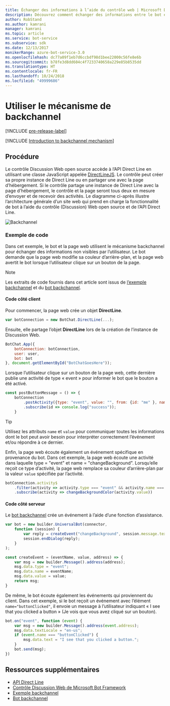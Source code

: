 ```yaml
---
title: Échanger des informations à l’aide du contrôle web | Microsoft Docs
description: Découvrez comment échanger des informations entre le bot et une page web à l’aide du Kit de développement logiciel (SDK) Bot Builder pour Node.js.
author: RobStand
ms.author: kamrani
manager: kamrani
ms.topic: article
ms.service: bot-service
ms.subservice: sdk
ms.date: 12/13/2017
monikerRange: azure-bot-service-3.0
ms.openlocfilehash: dc77a09f1eb7d6ccbdf98d1bee22000c56fe8e6b
ms.sourcegitcommit: b78fe3d8dd604c4f7233740658a229e85b8535dd
ms.translationtype: HT
ms.contentlocale: fr-FR
ms.lasthandoff: 10/24/2018
ms.locfileid: "49999686"
---
```

# <a name="use-the-backchannel-mechanism"></a>Utiliser le mécanisme de backchannel

[!INCLUDE [pre-release-label](../includes/pre-release-label-v3.md)]

[!INCLUDE [Introduction to backchannel mechanism](../includes/snippet-backchannel.md)]

## <a name="walk-through"></a>Procédure

Le contrôle Discussion Web open source accède à l’API Direct Line en utilisant une classe JavaScript appelée <a href="https://github.com/microsoft/botframework-DirectLinejs" target="_blank">DirectLineJS</a>. Le contrôle peut créer sa propre instance de Direct Line ou en partager une avec la page d’hébergement. Si le contrôle partage une instance de Direct Line avec la page d’hébergement, le contrôle et la page seront tous deux en mesure d’envoyer et de recevoir des activités. Le diagramme ci-après illustre l’architecture générale d’un site web qui prend en charge la fonctionnalité de bot à l’aide du contrôle (Discussion) Web open source et de l’API Direct Line. 

![Backchannel](../media/designing-bots/patterns/back-channel.png)

### <a name="sample-code"></a>Exemple de code 

Dans cet exemple, le bot et la page web utilisent le mécanisme backchannel pour échanger des informations non visibles par l’utilisateur. Le bot demande que la page web modifie sa couleur d’arrière-plan, et la page web avertit le bot lorsque l’utilisateur clique sur un bouton de la page. 

> [!NOTE]
> Les extraits de code fournis dans cet article sont issus de <a href="https://github.com/Microsoft/BotFramework-WebChat/blob/master/samples/backchannel/index.html" target="_blank">l’exemple backchannel</a> et du <a href="https://github.com/ryanvolum/backChannelBot" target="_blank">bot backchannel</a>. 

#### <a name="client-side-code"></a>Code côté client

Pour commencer, la page web crée un objet **DirectLine**.

```javascript
var botConnection = new BotChat.DirectLine(...);
```

Ensuite, elle partage l’objet **DirectLine** lors de la création de l’instance de Discussion Web.

```javascript
BotChat.App({
    botConnection: botConnection,
    user: user,
    bot: bot
}, document.getElementById("BotChatGoesHere"));
```

Lorsque l’utilisateur clique sur un bouton de la page web, cette dernière publie une activité de type « event » pour informer le bot que le bouton a été activé.

```javascript
const postButtonMessage = () => {
    botConnection
        .postActivity({type: "event", value: "", from: {id: "me" }, name: "buttonClicked"})
        .subscribe(id => console.log("success"));
    }
```

> [!TIP]
> Utilisez les attributs `name` et `value` pour communiquer toutes les informations dont le bot peut avoir besoin pour interpréter correctement l’événement et/ou répondre à ce dernier. 

Enfin, la page web écoute également un événement spécifique en provenance du bot.
Dans cet exemple, la page web écoute une activité dans laquelle type = "event" et name = "changeBackground". Lorsqu’elle reçoit ce type d’activité, la page web remplace sa couleur d’arrière-plan par la valeur `value` spécifiée par l’activité. 

```javascript
botConnection.activity$
    .filter(activity => activity.type === "event" && activity.name === "changeBackground")
    .subscribe(activity => changeBackgroundColor(activity.value))
```

#### <a name="server-side-code"></a>Code côté serveur

Le <a href="https://github.com/ryanvolum/backChannelBot" target="_blank">bot backchannel</a> crée un événement à l’aide d’une fonction d’assistance.

```javascript
var bot = new builder.UniversalBot(connector, 
    function (session) {
        var reply = createEvent("changeBackground", session.message.text, session.message.address);
        session.endDialog(reply);
    }
);

const createEvent = (eventName, value, address) => {
    var msg = new builder.Message().address(address);
    msg.data.type = "event";
    msg.data.name = eventName;
    msg.data.value = value;
    return msg;
}
```

De même, le bot écoute également les événements qui proviennent du client. Dans cet exemple, si le bot reçoit un événement avec l’élément `name="buttonClicked"`, il envoie un message à l’utilisateur indiquant « I see that you clicked a button » (Je vois que vous avez cliqué sur un bouton).

```javascript
bot.on("event", function (event) {
    var msg = new builder.Message().address(event.address);
    msg.data.textLocale = "en-us";
    if (event.name === "buttonClicked") {
        msg.data.text = "I see that you clicked a button.";
    }
    bot.send(msg);
})
```

## <a name="additional-resources"></a>Ressources supplémentaires

- [API Direct Line][directLineAPI]
- <a href="https://github.com/Microsoft/BotFramework-WebChat" target="_blank">Contrôle Discussion Web de Microsoft Bot Framework</a>
- <a href="https://github.com/Microsoft/BotFramework-WebChat/blob/master/samples/backchannel/index.html" target="_blank">Exemple backchannel</a>
- <a href="https://github.com/ryanvolum/backChannelBot" target="_blank">Bot backchannel</a>

[directLineAPI]: https://docs.botframework.com/en-us/restapi/directline3/#navtitle
